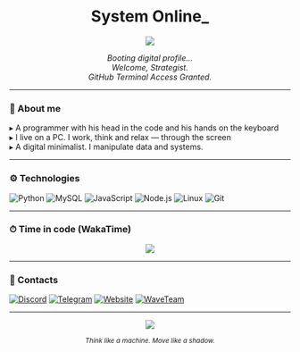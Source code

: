 <h1 align="center">System Online_</h1>

<p align="center">
  <img src="https://capsule-render.vercel.app/api?type=rect&color=000000&height=2"/>
</p>

<p align="center"><i>Booting digital profile... <br>
Welcome, Strategist. <br>
GitHub Terminal Access Granted.</i></p>

---

### 👤 About me

▸ A programmer with his head in the code and his hands on the keyboard  
▸ I live on a PC. I work, think and relax — through the screen  
▸ A digital minimalist. I manipulate data and systems.  

---

### ⚙️ Technologies

![Python](https://img.shields.io/badge/-Python-000?style=for-the-badge&logo=python&logoColor=white)
![MySQL](https://img.shields.io/badge/-MySQL-000?style=for-the-badge&logo=mysql&logoColor=white)
![JavaScript](https://img.shields.io/badge/-JavaScript-000?style=for-the-badge&logo=javascript&logoColor=white)
![Node.js](https://img.shields.io/badge/-Node.js-000?style=for-the-badge&logo=nodedotjs&logoColor=white)
![Linux](https://img.shields.io/badge/-Linux-000?style=for-the-badge&logo=linux&logoColor=white)
![Git](https://img.shields.io/badge/-Git-000?style=for-the-badge&logo=git&logoColor=white)

---

### ⏱ Time in code (WakaTime)

<p align="center">
  <img src="https://github-readme-stats.vercel.app/api/wakatime?username=eelus1ve&theme=graywhite&hide_border=true" />
</p>

---

### 🔗 Contacts

[![Discord](https://img.shields.io/badge/-Discord-000?style=flat&logo=discord&logoColor=white)](https://discordapp.com/users/466609421863354388)
[![Telegram](https://img.shields.io/badge/-Telegram-000?style=flat&logo=telegram&logoColor=white)](https://t.me/eelus1ve)
[![Website](https://img.shields.io/badge/-Website-000?style=flat&logo=google-chrome&logoColor=white)](https://waveteam.net/)
[![WaveTeam](https://img.shields.io/badge/-WaveTeam-000?style=flat&logo=github&logoColor=white)](https://github.com/WaveTeamDevs)

---

<p align="center">
  <img src="https://capsule-render.vercel.app/api?type=rect&color=000000&height=2"/>
</p>

<p align="center">
  <sub><i>Think like a machine. Move like a shadow.</i></sub>
</p>
